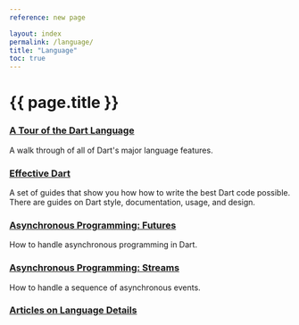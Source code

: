 ```yaml
---
reference: new page

layout: index
permalink: /language/
title: "Language"
toc: true
---
```


# {{ page.title }}

<div class="row">
  <div class="col-md-6">
    <div class="card">
      <h3><a href="/guides/language-tour">A Tour of the Dart Language</a></h3>
      <p>A walk through of all of Dart's major language features.</p>
    </div>
  </div>

  <div class="col-md-6">
    <div class="card">
      <h3><a href="/guides/effective-dart/">Effective Dart</a></h3>
      <p>A set of guides that show you how how to write the best Dart code
      possible. There are guides on Dart style, documentation, usage,
      and design.</p>
    </div>
  </div>

  <div class="col-md-6">
    <div class="card">
      <h3><a href="/tutorials/futures">Asynchronous Programming: Futures</a></h3>
      <p>How to handle asynchronous programming in Dart.</p>
    </div>
  </div>

  <div class="col-md-6">
    <div class="card">
      <h3><a href="/tutorials/streams">Asynchronous Programming: Streams</a></h3>
      <p>How to handle a sequence of asynchronous events.</p>
    </div>
  </div>

  <div class="col-md-6">
    <div class="card">
      <h3><a href="/articles/language">Articles on Language Details</a></h3>
      <p></p>
    </div>
  </div>

</div>

